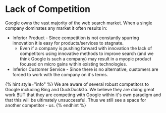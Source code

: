 # Lack of Competition

Google owns the vast majority of the web search market. When a single company dominates any market it often results in:

* Inferior Product - Since competition is not constantly spurring innovation it is easy for products/services to stagnate.
  * Even if a company is pushing forward with innovation the lack of competitors using innovative methods to improve search \(and we think Google is such a company\) may result in a myopic product focused on micro gains within existing technologies.
* Inferior Customer Service - Since there is no alternative, customers are forced to work with the company on it's terms.

{% hint style="info" %}
We are aware of several robust competitors to Google including Bing and DuckDuckGo. We believe they are doing great work BUT that they are competing with Google within it's own paradigm and that this will be ultimately unsuccessful. Thus we still see a space for another competitor - us.
{% endhint %}

